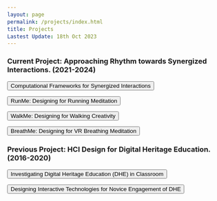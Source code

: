 ```yaml
---
layout: page
permalink: /projects/index.html
title: Projects
Lastest Update: 18th Oct 2023
---
```


### Current Project: Approaching Rhythm towards Synergized Interactions. (2021-2024)

<!-- Current Project: Approaching Rhythm towards Synergized Interactions. (2021-2024) -->
<button id="toggle-btn1">Computational Frameworks for Synergized Interactions</button>

<div id="content1" style="display: none;">
  <p> In the DHE classroom, students use digital tools to assist in understanding intangible cultural heritage (ICH), which comprises intricate knowledge. However, studentsmay still encounter obstacles when trying to produce creative designs. To address this issue, we propose a framework that adopts a human-engaged computing perspective to enhance the understanding and design of ICHthrough phased synergized engagement between engaged students and engaging digital tools. To validate the effectiveness of the proposed framework, we designed, implemented, and tracked Cantonese Porcelain (CP) Creative Design courses over five years.<br><img src="/images/dhe.jpg"></p>
</div>

<!-- Current Project: RunMe: Designing for Running Meditation -->
<button id="toggle-btn2">RunMe: Designing for Running Meditation</button>

<div id="content2" style="display: none;">
  <p> In the DHE classroom, students use digital tools to assist in understanding intangible cultural heritage (ICH), which comprises intricate knowledge. However, studentsmay still encounter obstacles when trying to produce creative designs. To address this issue, we propose a framework that adopts a human-engaged computing perspective to enhance the understanding and design of ICHthrough phased synergized engagement between engaged students and engaging digital tools. To validate the effectiveness of the proposed framework, we designed, implemented, and tracked Cantonese Porcelain (CP) Creative Design courses over five years.<br><img src="/images/dhe.jpg"></p>
</div>

<!-- Current Project: WalkMe: Designing for Walking Creativity -->
<button id="toggle-btn3">WalkMe: Designing for Walking Creativity</button>

<div id="content3" style="display: none;">
  <p> In the DHE classroom, students use digital tools to assist in understanding intangible cultural heritage (ICH), which comprises intricate knowledge. However, studentsmay still encounter obstacles when trying to produce creative designs. To address this issue, we propose a framework that adopts a human-engaged computing perspective to enhance the understanding and design of ICHthrough phased synergized engagement between engaged students and engaging digital tools. To validate the effectiveness of the proposed framework, we designed, implemented, and tracked Cantonese Porcelain (CP) Creative Design courses over five years.<br><img src="/images/dhe.jpg"></p>
</div>

<!-- Current Project: BreathMe: Designing for VR Breathing Meditation -->
<button id="toggle-btn4">BreathMe: Designing for VR Breathing Meditation</button>

<div id="content4" style="display: none;">
  <p> In the DHE classroom, students use digital tools to assist in understanding intangible cultural heritage (ICH), which comprises intricate knowledge. However, studentsmay still encounter obstacles when trying to produce creative designs. To address this issue, we propose a framework that adopts a human-engaged computing perspective to enhance the understanding and design of ICHthrough phased synergized engagement between engaged students and engaging digital tools. To validate the effectiveness of the proposed framework, we designed, implemented, and tracked Cantonese Porcelain (CP) Creative Design courses over five years.<br><img src="/images/dhe.jpg"></p>
</div>

### Previous Project: HCI Design for Digital Heritage Education. (2016-2020)

<!-- Previous Project: HCI Design for Digital Heritage Education. (2016-2020) -->
<button id="toggle-btn5">Investigating Digital Heritage Education (DHE) in Classroom</button>

<div id="content5" style="display: none;">
  <p> In the DHE classroom, students use digital tools to assist in understanding intangible cultural heritage (ICH), which comprises intricate knowledge. However, studentsmay still encounter obstacles when trying to produce creative designs. To address this issue, we propose a framework that adopts a human-engaged computing perspective to enhance the understanding and design of ICHthrough phased synergized engagement between engaged students and engaging digital tools. To validate the effectiveness of the proposed framework, we designed, implemented, and tracked Cantonese Porcelain (CP) Creative Design courses over five years.<br><img src="/images/dhe.jpg"></p>
</div>

<!-- Previous Project: Designing Interactive Technologies for Novice Engagement of DHE -->
<button id="toggle-btn6">Designing Interactive Technologies for Novice Engagement of DHE</button>

<div id="content6" style="display: none;">
  <p>The purpose of this project is to explore interactive technologies for learning Intangible Cultural Heritage (ICH) through embodied interaction, with a focus on learning and experience with traditional Cantonese Porcelain crafting. In addition to exploring the effects of various interactive technologies on learning ICH, we also place particular emphasis on the positive implications of integrating mobile augmented reality technology with physical ICH materials as a novel perspective for enhancing novice engagement and understanding of ICH.<br><img src="/images/webar.jpg"></p>
</div>

<script>
  var button1 = document.getElementById("toggle-btn1");
  var content1 = document.getElementById("content1");

  button1.addEventListener("click", function() {
    if (content1.style.display === "none") {
      content1.style.display = "block";
    } else {
      content1.style.display = "none";
    }
  });

  var button2 = document.getElementById("toggle-btn2");
  var content2 = document.getElementById("content2");

  button2.addEventListener("click", function() {
    if (content2.style.display === "none") {
      content2.style.display = "block";
    } else {
      content2.style.display = "none";
    }
  });

  var button3 = document.getElementById("toggle-btn3");
  var content3 = document.getElementById("content3");

  button3.addEventListener("click", function() {
    if (content3.style.display === "none") {
      content3.style.display = "block";
    } else {
      content3.style.display = "none";
    }
  });

  var button4 = document.getElementById("toggle-btn4");
  var content4 = document.getElementById("content4");

  button4.addEventListener("click", function() {
    if (content4.style.display === "none") {
      content4.style.display = "block";
    } else {
      content4.style.display = "none";
    }
  });

  var button5 = document.getElementById("toggle-btn5");
  var content5 = document.getElementById("content5");

  button5.addEventListener("click", function() {
    if (content5.style.display === "none") {
      content5.style.display = "block";
    } else {
      content5.style.display = "none";
    }
  });

  var button6 = document.getElementById("toggle-btn6");
  var content6 = document.getElementById("content6");

  button5.addEventListener("click", function() {
    if (content6.style.display === "none") {
      content6.style.display = "block";
    } else {
      content6.style.display = "none";
    }
  });
</script>